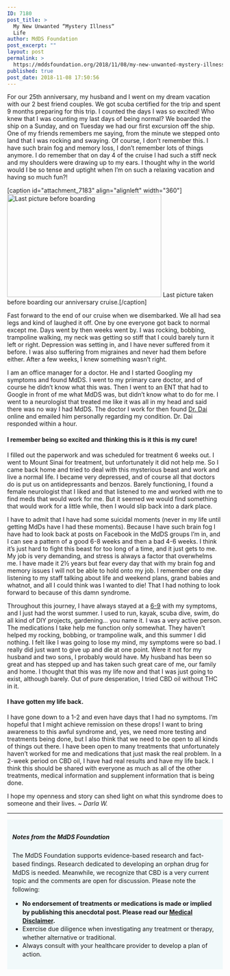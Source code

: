 ```yaml
---
ID: 7180
post_title: >
  My New Unwanted “Mystery Illness“
  Life
author: MdDS Foundation
post_excerpt: ""
layout: post
permalink: >
  https://mddsfoundation.org/2018/11/08/my-new-unwanted-mystery-illness-life/
published: true
post_date: 2018-11-08 17:50:56
---
```

For our 25th anniversary, my husband and I went on my dream vacation with our 2 best friend couples. We got scuba certified for the trip and spent 9 months preparing for this trip. I counted the days I was so excited! Who knew that I was counting my last days of being normal? We boarded the ship on a Sunday, and on Tuesday we had our first excursion off the ship. One of my friends remembers me saying, from the minute we stepped onto land that I was rocking and swaying. Of course, I don’t remember this. I have such brain fog and memory loss, I don’t remember lots of things anymore. I do remember that on day 4 of the cruise I had such a stiff neck and my shoulders were drawing up to my ears. I thought why in the world would I be so tense and uptight when I’m on such a relaxing vacation and having so much fun?!

[caption id="attachment_7183" align="alignleft" width="360"]<img class="wp-image-7183 size-medium" src="https://mddsfoundation.org/wp-content/uploads/2018/10/darlaw.jpg" alt="Last picture before boarding" width="360" height="240" /> Last picture taken before boarding our anniversary cruise.[/caption]

Fast forward to the end of our cruise when we disembarked. We all had sea legs and kind of laughed it off. One by one everyone got back to normal except me. Days went by then weeks went by. I was rocking, bobbing, trampoline walking, my neck was getting so stiff that I could barely turn it left or right. Depression was setting in, and I have never suffered from it before. I was also suffering from migraines and never had them before either. After a few weeks, I knew something wasn’t right.

I am an office manager for a doctor. He and I started Googling my symptoms and found MdDS. I went to my primary care doctor, and of course he didn’t know what this was. Then I went to an ENT that had to Google in front of me what MdDS was, but didn’t know what to do for me. I went to a neurologist that treated me like it was all in my head and said there was no way I had MdDS. The doctor I work for then found <a href="https://mddsfoundation.org/research/">Dr. Dai</a> online and emailed him personally regarding my condition. Dr. Dai responded within a hour.
<h4>I remember being so excited and thinking this is it this is my cure!</h4>
I filled out the paperwork and was scheduled for treatment 6 weeks out. I went to Mount Sinai for treatment, but unfortunately it did not help me. So I came back home and tried to deal with this mysterious beast and work and live a normal life. I became very depressed, and of course all that doctors do is put us on antidepressants and benzos. Barely functioning, I found a female neurologist that I liked and that listened to me and worked with me to find meds that would work for me. But it seemed we would find something that would work for a little while, then I would slip back into a dark place.

I have to admit that I have had some suicidal moments (never in my life until getting MdDs have I had these moments). Because I have such brain fog I have had to look back at posts on Facebook in the MdDS groups I’m in, and I can see a pattern of a good 6-8 weeks and then a bad 4-6 weeks. I think it’s just hard to fight this beast for too long of a time, and it just gets to me. My job is very demanding, and stress is always a factor that overwhelms me. I have made it 2½ years but fear every day that with my brain fog and memory issues I will not be able to hold onto my job. I remember one day listening to my staff talking about life and weekend plans, grand babies and whatnot, and all I could think was I wanted to die! That I had nothing to look forward to because of this damn syndrome.

Throughout this journey, I have always stayed at a <a href="https://mddsfoundation.org/symptoms/#symptom-severity-scale">6-9</a> with my symptoms, and I just had the worst summer. I used to run, kayak, scuba dive, swim, do all kind of DIY projects, gardening… you name it. I was a very active person. The medications I take help me function only somewhat. They haven't helped my rocking, bobbing, or trampoline walk, and this summer I did nothing. I felt like I was going to lose my mind, my symptoms were so bad. I really did just want to give up and die at one point. Were it not for my husband and two sons, I probably would have. My husband has been so great and has stepped up and has taken such great care of me, our family and home. I thought that this was my life now and that I was just going to exist, although barely. Out of pure desperation, I tried CBD oil without THC in it.
<h4>I have gotten my life back.</h4>
I have gone down to a 1-2 and even have days that I had no symptoms. I’m hopeful that I might achieve remission on these drops! I want to bring awareness to this awful syndrome and, yes, we need more testing and treatments being done, but I also think that we need to be open to all kinds of things out there. I have been open to many treatments that unfortunately haven’t worked for me and medications that just mask the real problem. In a 2-week period on CBD oil, I have had real results and have my life back. I think this should be shared with everyone as much as all of the other treatments, medical information and supplement information that is being done.

I hope my openness and story can shed light on what this syndrome does to someone and their lives. <em>~ Darla W.</em>

<hr />

<div style="padding: 12px; background-color: #f1f9fa; line-height: 1.4;">
<h5>Notes from the MdDS Foundation</h5>
The MdDS Foundation supports evidence-based research and fact-based findings. Research dedicated to developing an orphan drug for MdDS is needed. Meanwhile, we recognize that CBD is a very current topic and the comments are open for discussion. Please note the following:
<ul>
 	<li><strong>No endorsement of treatments or medications is made or implied by publishing this anecdotal post. Please read our <a href="https://mddsfoundation.org/disclaimer/">Medical Disclaimer</a>.</strong></li>
 	<li>Exercise due diligence when investigating any treatment or therapy, whether alternative or traditional.</li>
 	<li>Always consult with your healthcare provider to develop a plan of action.</li>
</ul>
</div>